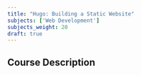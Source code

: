 ```yaml
---
title: "Hugo: Building a Static Website"
subjects: ['Web Development']
subjects_weight: 20
draft: true
---
```


## Course Description